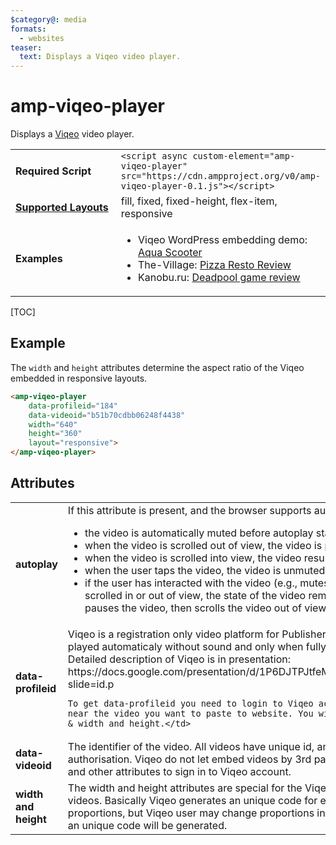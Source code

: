 ```yaml
---
$category@: media
formats:
  - websites
teaser:
  text: Displays a Viqeo video player.
---
```

<!---
Copyright 2018 The AMP HTML Authors. All Rights Reserved.

Licensed under the Apache License, Version 2.0 (the "License");
you may not use this file except in compliance with the License.
You may obtain a copy of the License at

      http://www.apache.org/licenses/LICENSE-2.0

Unless required by applicable law or agreed to in writing, software
distributed under the License is distributed on an "AS-IS" BASIS,
WITHOUT WARRANTIES OR CONDITIONS OF ANY KIND, either express or implied.
See the License for the specific language governing permissions and
limitations under the License.
-->

# amp-viqeo-player

Displays a <a href="https://viqeo.tv/">Viqeo</a> video player.

<table>
  <tr>
    <td width="40%"><strong>Required Script</strong></td>
    <td><code>&lt;script async custom-element="amp-viqeo-player" src="https://cdn.ampproject.org/v0/amp-viqeo-player-0.1.js">&lt;/script></code></td>
  </tr>
  <tr>
    <td class="col-fourty"><strong><a href="https://www.ampproject.org/docs/guides/responsive/control_layout.html">Supported Layouts</a></strong></td>
    <td>fill, fixed, fixed-height, flex-item, responsive</td>
  </tr>
  <tr>
    <td class="col-fourty"><strong>Examples</strong></td>
    <td>
    <ul>
    <li>Viqeo WordPress embedding demo: <a href="http://demo.viqeo.tv/2018/04/04/%D0%BF%D0%BE%D0%B4%D0%B2%D0%BE%D0%B4%D0%BD%D1%8B%D0%B9-%D1%81%D0%BA%D1%83%D1%82%D0%B5%D1%80-%D0%B4%D0%BB%D1%8F-%D0%B4%D0%B0%D0%B9%D0%B2%D0%B8%D0%BD%D0%B3%D0%B0-%D0%BA%D0%BE%D1%82%D0%BE%D1%80%D1%8B-2/">Aqua Scooter</a></li>
    <li>The-Village: <a href="https://www.the-village.ru/village/food/place/316257-mesto">Pizza Resto Review</a></li>
    <li>Kanobu.ru: <a href="https://kanobu.ru/reviews/retsenziya-na-deadpool-372034/">Deadpool game review</a></li>
    </ul>
    </td>
  </tr>
</table>

[TOC]

## Example

The `width` and `height` attributes determine the aspect ratio of the Viqeo embedded in responsive layouts.

```html
<amp-viqeo-player
    data-profileid="184"
    data-videoid="b51b70cdbb06248f4438"
    width="640"
    height="360"
    layout="responsive">
</amp-viqeo-player>
```

## Attributes

<table>
  <tr>
    <td width="40%"><strong>autoplay</strong></td>
    <td>If this attribute is present, and the browser supports autoplay:
<ul>
    <li>the video is automatically muted before autoplay starts</li>
    <li>when the video is scrolled out of view, the video is paused</li>
    <li>when the video is scrolled into view, the video resumes playback</li>
    <li>when the user taps the video, the video is unmuted</li>
    <li>if the user has interacted with the video (e.g., mutes/unmutes, pauses/resumes, etc.), and the video is scrolled in or out of view, the state of the video remains as how the user left it.  For example, if the user pauses the video, then scrolls the video out of view and returns to the video, the video is still paused.</li>
</ul>
    </td>
  </tr>
  <tr>
    <td width="40%"><strong>data-profileid</strong></td>
    <td>Viqeo is a registration only video platform for Publishers to add videos as illustrations. All videos are played automaticaly without sound and only when fully visible (minimum visible area possible is 50%).
    Detailed description of Viqeo is in presentation: https://docs.google.com/presentation/d/1P6DJTPJtfeMmPozv1pPz7Wner7NCcJ_DmlPOcVclgLE/present?slide=id.p<br>

    To get data-profileid you need to login to Viqeo account (https://viqeo.tv) and press 'Get code' near the video you want to paste to website. You will get a code with data-profileid, data-videoid & width and height.</td>
  </tr>
  <tr>
    <td width="40%"><strong>data-videoid</strong></td>
    <td>The identifier of the video. All videos have unique id, and can be found in Viqeo account after authorisation. Viqeo do not let embed videos by 3rd party websites so only one way to get a data-videoid and other attributes to sign in to Viqeo account.</td>
  </tr>
  <tr>
    <td width="40%"><strong>width and height</strong></td>
    <td>The width and height attributes are special for the Viqeo embed. Viqeo supports any proportions of videos. Basically Viqeo generates an unique code for each video depending on video size and proportions, but Viqeo user may change proportions in interface. Anyway after pressing 'Get code' button an unique code will be generated.</td>
  </tr>
</table>
